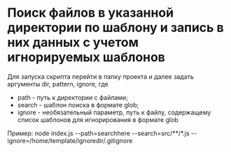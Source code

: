 # Поиск файлов в указанной директории по шаблону и запись в них данных с учетом игнорируемых шаблонов
Для запуска скрипта перейти в папку проекта и далее задать аргументы dir, pattern, ignore, где
* path - путь к директории с файлами;
* search - шаблон поиска в формате glob;
* ignore - необязательный параметр, путь к файлу, содержащему список шаблонов для игнорирования в формате glob

Пример:
node index.js --path=searchhere --search=src/**/*.js --ignore=/home/template/ignoredir/.gitignore 
